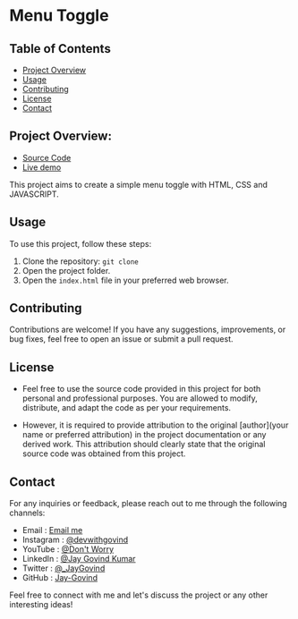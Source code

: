 # Menu Toggle

## Table of Contents
- [Project Overview](#project-overview)
- [Usage](#usage)
- [Contributing](#contributing)
- [License](#license)
- [Contact](#contact)

## Project Overview:
- [Source Code](https://github.com/Jay-Govind/JavaScript-Projects/tree/5d7f8214342858ce9ec2dd4c7bb7a9f5d750b15e/Menu%20Toggle) 
- [Live demo](https://jay-govind.github.io/JavaScript-Projects/Menu%20Toggle/)

This project aims to create a simple menu toggle with HTML, CSS and JAVASCRIPT.


## Usage
To use this project, follow these steps:

1. Clone the repository: `git clone `
2. Open the project folder.
3. Open the `index.html` file in your preferred web browser.


## Contributing
Contributions are welcome! If you have any suggestions, improvements, or bug fixes, feel free to open an issue or submit a pull request.

## License
- Feel free to use the source code provided in this project for both personal and professional purposes. You are allowed to modify, distribute, and adapt the code as per your requirements.

- However, it is required to provide attribution to the original [author](your name or preferred attribution) in the project documentation or any derived work. This attribution should clearly state that the original source code was obtained from this project.


## Contact
For any inquiries or feedback, please reach out to me through the following channels:

- Email     : [Email me](mailto:govind.iq@gmail.com)
- Instagram : [@devwithgovind](https://www.instagram.com/devwithgovind)
- YouTube   : [@Don't Worry](https://www.youtube.com/@devwithgovind)
- LinkedIn  : [@Jay Govind Kumar](https://www.linkedin.com/in/govind-jay)
- Twitter   : [@_JayGovind](https://twitter.com/_JayGovind)
- GitHub    : [Jay-Govind](https://www.github.com/Jay-Govind)



Feel free to connect with me and let's discuss the project or any other interesting ideas!
